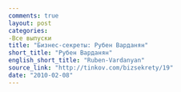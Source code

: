 ```yaml
---
comments: true
layout: post
categories:
-Все выпуски
title: "Бизнес-секреты: Рубен Варданян"
short_title: "Рубен Варданян"
english_short_title: "Ruben-Vardanyan"
source_link: "http://tinkov.com/bizsekrety/19"
date: "2010-02-08"
---
```

